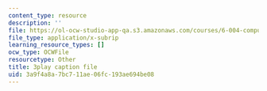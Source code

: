 ```yaml
---
content_type: resource
description: ''
file: https://ol-ocw-studio-app-qa.s3.amazonaws.com/courses/6-004-computation-structures-spring-2017/3a9f4a8a7bc711ae06fc193ae694be08_RFu2N_6lkmw.srt
file_type: application/x-subrip
learning_resource_types: []
ocw_type: OCWFile
resourcetype: Other
title: 3play caption file
uid: 3a9f4a8a-7bc7-11ae-06fc-193ae694be08
---
```

